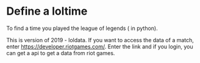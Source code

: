 # Define a loltime
To find a time you played the league of legends ( in python).

This is version of 2019 - loldata.
If you want to access the data of a match, enter https://developer.riotgames.com/.
Enter the link and if you login, you can get a api to get a data from riot games.

